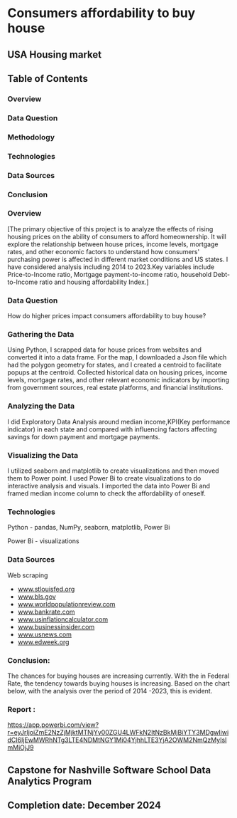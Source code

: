 # Consumers affordability to buy house

## USA Housing market 


## Table of Contents
### Overview 
### Data Question 
### Methodology 
### Technologies 
### Data Sources
### Conclusion 

### Overview
  [The primary objective of this project is to analyze the effects of rising housing prices on the ability of consumers to afford homeownership. It will explore the relationship between house prices, income levels, mortgage rates, and other economic factors to understand how consumers' purchasing power is affected in different market conditions and US states. I have considered analysis including 2014 to 2023.Key variables include Price-to-Income ratio, Mortgage payment-to-income ratio, household Debt-to-Income ratio and housing affordability Index.]

### Data Question
  How do higher prices impact consumers affordability to buy house? 

### Gathering the Data
  Using Python, I scrapped data for house prices from websites and converted it into a data frame. For the map, I downloaded a Json file which had the polygon geometry for states, and I created a centroid to facilitate popups at the centroid. Collected historical data on housing prices, income levels, mortgage rates, and other relevant economic indicators by importing from government sources, real estate platforms, and financial institutions.


### Analyzing the Data
  I did Exploratory Data Analysis around median income,KPI(Key performance indicator) in each state and compared with influencing factors affecting savings for down payment and mortgage payments. 


### Visualizing the Data
  I utilized seaborn and matplotlib to create visualizations and then moved them to Power point. I used Power Bi to create visualizations to do interactive analysis and visuals. I imported the data into Power Bi and framed median income column to check the affordability of oneself.

### Technologies
  Python - pandas, NumPy, seaborn, matplotlib, Power Bi

  Power Bi - visualizations

### Data Sources
  Web scraping
  * www.stlouisfed.org
  * www.bls.gov
  * www.worldpopulationreview.com
  * www.bankrate.com
  * www.usinflationcalculator.com
  * www.businessinsider.com
  * www.usnews.com
  * www.edweek.org

### Conclusion:
  The chances for buying houses are increasing currently. With the in Federal Rate, the tendency towards buying houses is increasing. Based on the chart below, with the analysis over the period of 2014 -2023, this is evident.

### Report :
  https://app.powerbi.com/view?r=eyJrIjoiZmE2NzZjMjktMTNjYy00ZGU4LWFkN2ItNzBkMjBiYTY3MDgwIiwidCI6IjEwMWRhNTg3LTE4NDMtNGY1Mi04YjhhLTE3YjA2OWM2NmQzMyIsImMiOjJ9

## Capstone for Nashville Software School Data Analytics Program
## Completion date: December 2024
       

